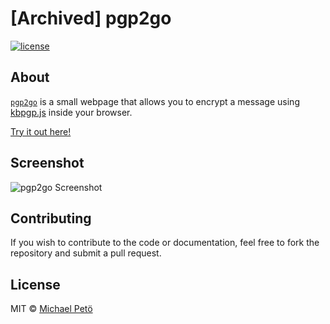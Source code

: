 # [Archived] pgp2go
[![license](https://img.shields.io/github/license/petoem/pgp2go.svg?style=flat-square)](https://github.com/petoem/pgp2go/blob/master/LICENSE)  

## About
[`pgp2go`](https://github.com/petoem/pgp2go) is a small webpage that allows you to encrypt a message using [kbpgp.js](https://github.com/keybase/kbpgp) inside your browser.  

[Try it out here!](https://petoem.github.io/pgp2go/)

## Screenshot
![pgp2go Screenshot](/screenshot.jpg?raw=true "pgp2go webpage screenshot")

## Contributing
If you wish to contribute to the code or documentation, feel free to fork the repository and submit a pull request.

## License
MIT © [Michael Petö](https://github.com/petoem)
